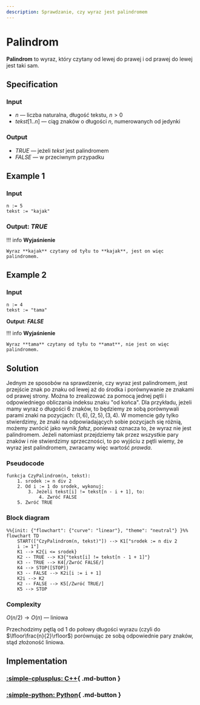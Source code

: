 ```yaml
---
description: Sprawdzanie, czy wyraz jest palindromem
---
```


# Palindrom

**Palindrom** to wyraz, który czytany od lewej do prawej i od prawej do lewej jest taki sam.

## Specification

### Input

* $n$ — liczba naturalna, długość tekstu, $n > 0$
* $tekst[1..n]$ — ciąg znaków o długości $n$, numerowanych od jedynki

### Output

* $TRUE$ — jeżeli *tekst* jest palindromem
* $FALSE$ — w przeciwnym przypadku

## Example 1

### Input

```
n := 5
tekst := "kajak"
```

### Output: ***TRUE***

!!! info
	**Wyjaśnienie**
	
	Wyraz **kajak** czytany od tyłu to **kajak**, jest on więc palindromem.

## Example 2

### Input

```
n := 4
tekst := "tama"
```

**Output**: ***FALSE***

!!! info
	**Wyjaśnienie**
	
	Wyraz **tama** czytany od tyłu to **amat**, nie jest on więc palindromem.

## Solution

Jednym ze sposobów na sprawdzenie, czy wyraz jest palindromem, jest przejście znak po znaku od lewej aż do środka i porównywanie ze znakami od prawej strony. Można to zrealizować za pomocą jednej pętli i odpowiedniego obliczania indeksu znaku "od końca". Dla przykładu, jeżeli mamy wyraz o długości $6$ znaków, to będziemy ze sobą porównywali parami znaki na pozycjach: $(1, 6), (2, 5), (3, 4)$. W momencie gdy tylko stwierdzimy, że znaki na odpowiadających sobie pozycjach się różnią, możemy zwrócić jako wynik *fałsz*, ponieważ oznacza to, że wyraz nie jest palindromem. Jeżeli natomiast przejdziemy tak przez wszystkie pary znaków i nie stwierdzimy sprzeczności, to po wyjściu z pętli wiemy, że wyraz jest palindromem, zwracamy więc wartość *prawda*.

### Pseudocode

```
funkcja CzyPalindrom(n, tekst):
    1. srodek := n div 2
    2. Od i := 1 do srodek, wykonuj:
        3. Jeżeli tekst[i] != tekst[n - i + 1], to:
            4. Zwróć FALSE
    5. Zwróć TRUE
```

### Block diagram

```mermaid
%%{init: {"flowchart": {"curve": "linear"}, "theme": "neutral"} }%%
flowchart TD
	START(["CzyPalindrom(n, tekst)"]) --> K1["srodek := n div 2
	i := 1"]
	K1 --> K2{i <= srodek}
	K2 -- TRUE --> K3{"tekst[i] != tekst[n - 1 + 1]"}
	K3 -- TRUE --> K4[/Zwróć FALSE/]
	K4 --> STOP([STOP])
	K3 -- FALSE --> K2i[i := i + 1]
	K2i --> K2
	K2 -- FALSE --> K5[/Zwróć TRUE/]
	K5 --> STOP
```

### Complexity

$O(n/2)\to O(n)$ — liniowa

Przechodzimy pętlą od $1$ do połowy długości wyrazu (czyli do $\lfloor\frac{n}{2}\rfloor$) porównując ze sobą odpowiednie pary znaków, stąd złożoność liniowa.

## Implementation

### [:simple-cplusplus: C++](../../programming/c++/algorithms/text/palindrome.md){ .md-button }

### [:simple-python: Python](../../programming/python/algorithms/text/palindrome.md){ .md-button }
